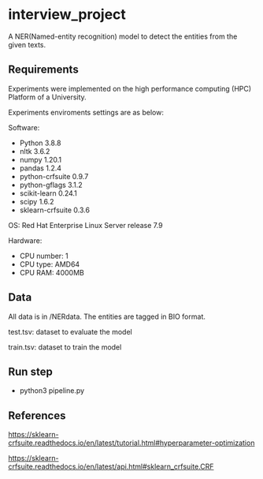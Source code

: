 # interview_project
A NER(Named-entity recognition)  model to detect the entities from the given texts. 
## Requirements
Experiments were implemented on the high performance computing (HPC) Platform of a University.

Experiments enviroments settings are as below:

Software:

- Python 3.8.8 
- nltk              3.6.2
- numpy             1.20.1
- pandas            1.2.4
- python-crfsuite   0.9.7
- python-gflags     3.1.2
- scikit-learn      0.24.1
- scipy             1.6.2
- sklearn-crfsuite  0.3.6

OS: Red Hat Enterprise Linux Server release 7.9 

Hardware:
- CPU number: 1
- CPU type: AMD64
- CPU RAM: 4000MB

## Data
All data is in /NERdata. The entities are tagged in BIO format.

test.tsv: dataset to evaluate the model

train.tsv: dataset to train the model

## Run step
- python3 pipeline.py  

## References
https://sklearn-crfsuite.readthedocs.io/en/latest/tutorial.html#hyperparameter-optimization

https://sklearn-crfsuite.readthedocs.io/en/latest/api.html#sklearn_crfsuite.CRF
